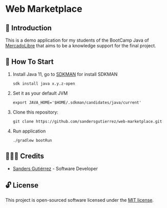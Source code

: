 # Web Marketplace

## :tea: Introduction

This is a demo application for my students of the BootCamp Java
of [MercadoLibre](https://www.linkedin.com/company/mercadolibre/) that aims to be a knowledge support for the final
project.

## :checkered_flag: How To Start

1. Install Java 11, go to [SDKMAN](https://sdkman.io/install) for install SDKMAN

   ```shell
   sdk install java x.y.z-open
   ```

2. Set it as your default JVM
   ```shell
   export JAVA_HOME='$HOME/.sdkman/candidates/java/current'
   ```
3. Clone this repository:
   ```shell
   git clone https://github.com/sandersgutierrez/web-marketplace.git
   ```
4. Run application
   ```shell
   ./gradlew bootRun
   ```

## 👨🏿‍💻 Credits

- [Sanders Gutiérrez](https://www.linkedin.com/in/sandersgutierrez) - Software Developer

## :unlock: License

This project is open-sourced software licensed under the [MIT license](LICENSE).
